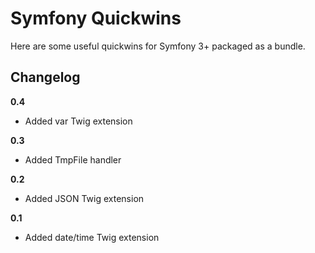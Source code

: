 Symfony Quickwins
=================

Here are some useful quickwins for Symfony 3+ packaged as a bundle.

Changelog
---------

**0.4**

* Added var Twig extension

**0.3**

* Added TmpFile handler

**0.2**

* Added JSON Twig extension

**0.1**

* Added date/time Twig extension
